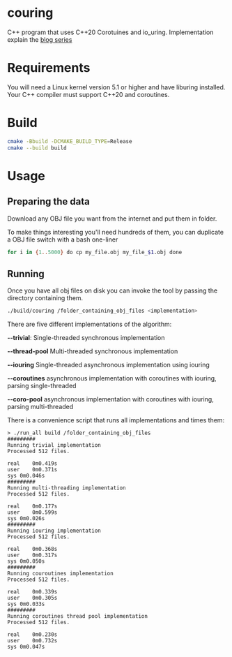 # couring
C++ program that uses C++20 Corotuines and io_uring.
Implementation explain the [blog series](https://pabloariasal.github.io/2022/11/12/couring-1/)

# Requirements

You will need a Linux kernel version 5.1 or higher and have liburing installed.
Your C++ compiler must support C++20 and coroutines.

# Build
```sh
cmake -Bbuild -DCMAKE_BUILD_TYPE=Release
cmake --build build
```

# Usage

## Preparing the data

Download any OBJ file you want from the internet and put them in folder.

To make things interesting you'll need hundreds of them, you can duplicate a OBJ file switch with a bash one-liner

```sh
for i in {1..5000} do cp my_file.obj my_file_$1.obj done
```
## Running
Once you have all obj files on disk you can invoke the tool by passing the directory containing them.

```sh
./build/couring /folder_containing_obj_files <implementation>
```
There are five different implementations of the algorithm:

**--trivial**:
    Single-threaded synchronous implementation

**--thread-pool**
    Multi-threaded synchronous implementation

**--iouring**
    Single-threaded asynchronous implementation using iouring

**--coroutines**
    asynchronous implementation with coroutines with iouring, parsing single-threaded

**--coro-pool**
    asynchronous implementation with coroutines with iouring, parsing multi-threaded

There is a convenience script that runs all implementations and times them:

```
> ./run_all build /folder_containing_obj_files
#########
Running trivial implementation
Processed 512 files.

real	0m0.419s
user	0m0.371s
sys	0m0.046s
#########
Running multi-threading implementation
Processed 512 files.

real	0m0.177s
user	0m0.599s
sys	0m0.026s
#########
Running iouring implementation
Processed 512 files.

real	0m0.368s
user	0m0.317s
sys	0m0.050s
#########
Running couroutines implementation
Processed 512 files.

real	0m0.339s
user	0m0.305s
sys	0m0.033s
#########
Running coroutines thread pool implementation
Processed 512 files.

real	0m0.230s
user	0m0.732s
sys	0m0.047s
```
